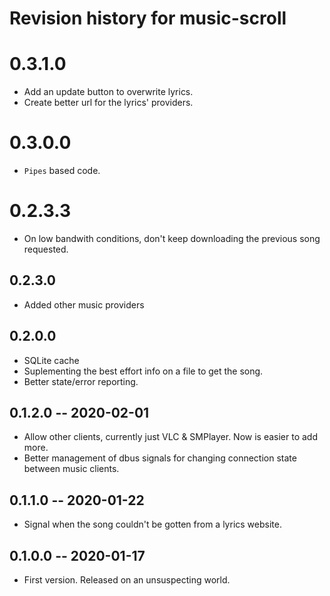 # Revision history for music-scroll

# 0.3.1.0

* Add an update button to overwrite lyrics.
* Create better url for the lyrics' providers.

# 0.3.0.0

* `Pipes` based code.

# 0.2.3.3

* On low bandwith conditions, don't keep downloading the previous song
  requested.

## 0.2.3.0

* Added other music providers

## 0.2.0.0

* SQLite cache
* Suplementing the best effort info on a file to get the song.
* Better state/error reporting.

## 0.1.2.0 -- 2020-02-01

* Allow other clients, currently just VLC & SMPlayer. Now is easier to
  add more.
* Better management of dbus signals for changing connection state
  between music clients.

## 0.1.1.0 -- 2020-01-22

* Signal when the song couldn't be gotten from a lyrics website.

## 0.1.0.0 -- 2020-01-17

* First version. Released on an unsuspecting world.
